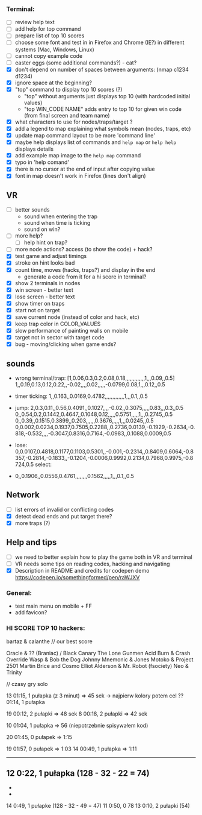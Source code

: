 ### Terminal:
- [ ] review help text
- [ ] add help for top command
- [ ] prepare list of top 10 scores
- [ ] choose some font and test in in Firefox and Chrome (IE?) in different systems (Mac, Windows, Linux)
- [ ] cannot copy example code
- [ ] easter eggs (some additional commands?) - cat?
- [x] don't depend on number of spaces between arguments: (nmap   c1234      d1234)
- [x] ignore space at the beginning?
- [x] "top" command to display top 10 scores (?)
  - "top" without arguments just displays top 10 (with hardcoded initial values)
  - "top WIN_CODE NAME" adds entry to top 10 for given win code (from final screen and team name)
- [x] what characters to use for nodes/traps/target ?
- [x] add a legend to map explaining what symbols mean (nodes, traps, etc)
- [x] update map command layout to be more 'command line'
- [x] maybe help displays list of commands and `help map` or `help help` displays details
- [x] add example map image to the `help map` command
- [x] typo in 'help comand'
- [x] there is no cursor at the end of input after copying value
- [x] font in map doesn't work in Firefox (lines don't align)

## VR

- [ ] better sounds
  - sound when entering the trap
  - sound when time is ticking
  - sound on win?
- [ ] more help?
  - [ ] help hint on trap?
- [ ] more node actions? access (to show the code) + hack?
- [x] test game and adjust timings
- [x] stroke on hint looks bad
- [x] count time, moves (hacks, traps?) and display in the end
  - generate a code from it for a hi score in terminal?
- [x] show 2 terminals in nodes
- [x] win screen - better text
- [x] lose screen - better text
- [x] show timer on traps
- [x] start not on target
- [x] save current node (instead of color and hack, etc)
- [x] keep trap color in COLOR_VALUES
- [x] slow performance of painting walls on mobile
- [x] target not in sector with target code
- [x] bug - moving/clicking when game ends?

## sounds
- wrong terminal/trap:
[1,0.06,0.3,0.2,0.08,0.18,,,,,,,,,,,,,1,,,0.09,,0.5]
1,,0.19,0.13,0.12,0.22,,-0.02,,,,0.02,,,,,-0.0799,0.08,1,,,0.12,,0.5

- timer ticking: 1,,0.163,,0.0169,0.4782,,,,,,,,,,,,,1,,,0.1,,0.5
- jump: 2,0.3,0.11,,0.56,0.4091,,0.1027,,,,-0.02,,0.3075,,,,,0.83,,,0.3,,0.5
0,,0.54,0.2,0.1442,0.4647,,0.1048,0.12,,,,,0.5751,,,,,1,,,0.2745,,0.5
0,,0.39,,0.1515,0.3899,,0.203,,,,,,0.3676,,,,,1,,,0.0245,,0.5
0,0.002,0.0234,0.1937,0.7505,0.2288,,0.2736,0.0139,-0.1929,-0.2634,-0.818,-0.532,,,,-0.3047,0.8316,0.7164,-0.0983,,0.1088,0.0009,0.5

- lose: 0,0.0107,0.4818,0.1177,0.1103,0.5301,,-0.001,-0.2314,,0.8409,0.6064,-0.8357,-0.2814,-0.1833,,-0.1204,-0.0006,0.9992,0.2134,0.7968,0.9975,-0.8724,0.5
select:
- 0,,0.1906,,0.0556,0.4761,,,,,,,,0.1562,,,,,1,,,0.1,,0.5


## Network

- [ ] list errors of invalid or conflicting codes
- [x] detect dead ends and put target there?
- [x] more traps (?)

## Help and tips

- [ ] we need to better explain how to play the game both in VR and terminal
- [ ] VR needs some tips on reading codes, hacking and navigating
- [x] Description in README and credits for codepen demo https://codepen.io/somethingformed/pen/raWJXV

### General:

- test main menu on mobile + FF
- add favicon?


### HI SCORE TOP 10 hackers:

bartaz & calanthe // our best score

Oracle & ?? (Braniac) / Black Canary
The Lone Gunmen
Acid Burn & Crash Override
Wasp & Bob the Dog
Johnny Mnemonic & Jones
Motoko & Project 2501
Martin Brice and Cosmo
Elliot Alderson & Mr. Robot (fsociety)
Neo & Trinity


// czasy gry solo

13 01:15, 1 pułapka (z 3 minut) => 45 sek -> najpierw kolory potem cel
?? 01:14, 1 pułapka

19 00:12, 2 pułapki             => 48 sek
 8 00:18, 2 pułapki             => 42 sek

10 01:04, 1 pułapka             => 56 (niepotrzebnie spisywałem kod)

20 01:45, 0 pułapek             => 1:15

19 01:57, 0 pułapek             => 1:03
14 00:49, 1 pułapka             => 1:11

---

12 0:22, 1 pułapka (128 - 32 - 22 = 74)
-
-
-
14 0:49, 1 pułapke (128 - 32 - 49 = 47)
11 0:50, 0          78
13 0:10, 2 pułapki (54)
